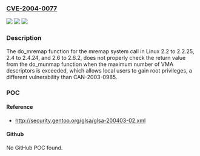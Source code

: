### [CVE-2004-0077](https://cve.mitre.org/cgi-bin/cvename.cgi?name=CVE-2004-0077)
![](https://img.shields.io/static/v1?label=Product&message=n%2Fa&color=blue)
![](https://img.shields.io/static/v1?label=Version&message=n%2Fa&color=blue)
![](https://img.shields.io/static/v1?label=Vulnerability&message=n%2Fa&color=brighgreen)

### Description

The do_mremap function for the mremap system call in Linux 2.2 to 2.2.25, 2.4 to 2.4.24, and 2.6 to 2.6.2, does not properly check the return value from the do_munmap function when the maximum number of VMA descriptors is exceeded, which allows local users to gain root privileges, a different vulnerability than CAN-2003-0985.

### POC

#### Reference
- http://security.gentoo.org/glsa/glsa-200403-02.xml

#### Github
No GitHub POC found.

